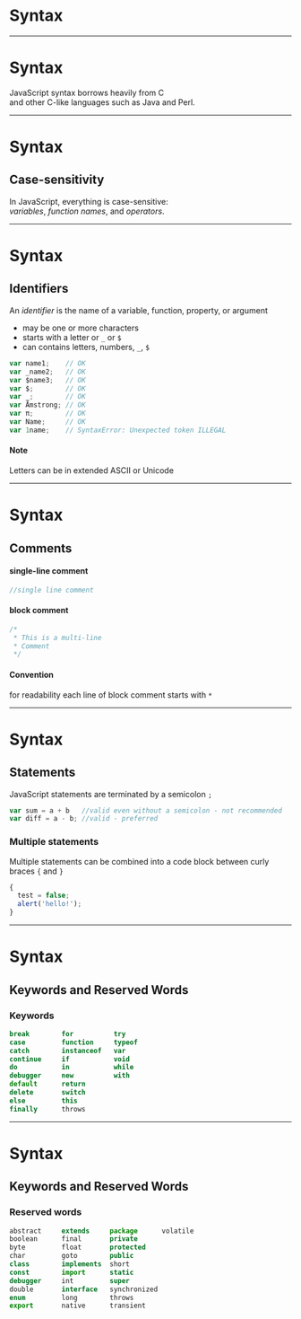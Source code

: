 # Syntax

- - -

# Syntax

JavaScript syntax borrows heavily from C  
and other C-like languages such as Java and Perl.

- - -

# Syntax

## Case-sensitivity

In JavaScript, everything is case-sensitive:  
*variables*, *function names*, and *operators*.

- - - 

# Syntax

## Identifiers

An *identifier* is the name of a variable, function, property, or argument

* may be one or more characters
* starts with a letter or `_` or `$`
* can contains letters, numbers, `_`, `$`


```js
var name1;    // OK
var _name2;   // OK
var $name3;   // OK
var $;        // OK
var _;        // OK
var Åmstrong; // OK
var π;        // OK
var Name;     // OK
var 1name;    // SyntaxError: Unexpected token ILLEGAL
```

#### Note 
Letters can be in extended ASCII or Unicode

- - -

# Syntax

## Comments

#### single-line comment

```js
//single line comment
```

#### block comment

```js
/*
 * This is a multi-line
 * Comment
 */
```

#### Convention
for readability each line of block comment starts with `*`

- - - 

# Syntax

## Statements

JavaScript statements are terminated by a semicolon `;`

```js
var sum = a + b   //valid even without a semicolon - not recommended
var diff = a - b; //valid - preferred
```

### Multiple statements

Multiple statements can be combined into a code block between curly braces `{` and `}`

```js
{
  test = false;
  alert('hello!');
}
```

- - - 

# Syntax

## Keywords and Reserved Words

### Keywords

```js
break        for          try          
case         function     typeof  
catch        instanceof   var  
continue     if           void  
do           in           while  
debugger     new          with
default      return       
delete       switch       
else         this         
finally      throws       
```

- - -

# Syntax

## Keywords and Reserved Words

### Reserved words

```js
abstract     extends     package      volatile
boolean      final       private      
byte         float       protected    
char         goto        public       
class        implements  short        
const        import      static         
debugger     int         super
double       interface   synchronized
enum         long        throws
export       native      transient
```
